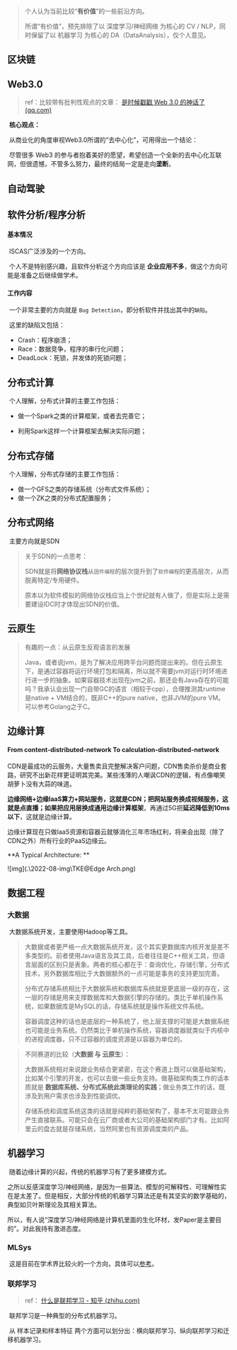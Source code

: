> 个人认为当前比较“**有价值**”的一些前沿方向。
>
> 所谓“有价值”，预先排除了以 深度学习/神经网络 为核心的 CV / NLP，同时保留了以 机器学习 为核心的 DA（DataAnalysis），仅个人意见。
>
> 





## 区块链





## Web3.0

> ref：比较带有批判性观点的文章： [是时候戳戳 Web 3.0 的神话了 (qq.com)](https://mp.weixin.qq.com/s/FL7NHQ8R9hrHFLeEktyy5w)

​	**核心观点：**

​	从商业化的角度审视Web3.0所谓的“去中心化”，可用得出一个结论：

​	尽管很多 Web3 的参与者抱着美好的愿望，希望创造一个全新的去中心化互联网，但很遗憾，不管多么努力，最终的结局一定是走向**垄断**。





## 自动驾驶





## 软件分析/程序分析

#### 基本情况

​	ISCAS广泛涉及的一个方向。

​	个人不是特别感兴趣，且软件分析这个方向应该是 **企业应用不多**，做这个方向可能是准备之后继续做学术。



#### 工作内容

​	一个非常主要的方向就是 ` Bug Detection `，即分析软件并找出其中的` 缺陷 `。

​	这里的缺陷又包括：

- Crash：程序崩溃；
- Race：数据竞争，程序的串行化问题；
- DeadLock：死锁，并发体的死锁问题；







## 分布式计算

​	个人理解，分布式计算的主要工作包括：

- 做一个Spark之类的计算框架，或者去完善它；

- 利用Spark这样一个计算框架去解决实际问题；







## 分布式存储

​	个人理解，分布式存储的主要工作包括：

- 做一个GFS之类的存储系统（分布式文件系统）；
- 做一个ZK之类的分布式配置服务；



## 分布式网络

​	主要方向就是SDN

> 关于SDN的一点思考：
>
> ​	SDN就是将**网络协议栈**从`固件编程`的层次提升到了`软件编程`的更高层次，从而脱离特定/专用硬件。
>
> ​	原本以为软件模拟的网络协议栈应当上个世纪就有人做了，但是实际上是需要建设IDC时才体现出SDN的价值。





## 云原生



> 有趣的一点：从云原生反观语言的发展
>
> Java，或者说jvm，是为了解决应用跨平台问题而提出来的。但在云原生下，是通过容器将运行环境打包和隔离，所以就不需要jvm对运行时环境进行进一步的抽象。如果容器技术出现在jvm之前，那还会有Java存在的可能吗？我承认会出现一门自带GC的语言（相较于cpp），合理推测其runtime是native + VM结合的，既非C++的pure native，也非JVM的pure VM。可以参考Golang之于C。







## 边缘计算

#### From content-distributed-network To calculation-distributed-network

​	CDN是最成功的云服务，大量售卖且完整解决客户问题，CDN售卖杀价是商业套路，研究不出新花样更证明其完美。某些浅薄的人嘲讽CDN的逻辑，有点像嘲笑胡萝卜没有大蒜的味道。

​	**边缘网络+边缘IaaS算力+**网站服务，这就是CDN；把网站服务换成视频服务，这就是点直播；如果把应用层换成**通用边缘计算框架**，再通过5G把**延迟降低到10ms以下**，这就是边缘计算。

​	边缘计算现在只做IaaS资源和容器云就够消化三年市场红利，将来会出现（除了CDN之外）所有行业的PaaS边缘云。



**A Typical Architecture: **

![img](.\2022-08-img\TKE@Edge Arch.png)





## 数据工程



### 大数据

​	大数据系统开发，主要使用Hadoop等工具。

> 大数据或者更严格一点大数据系统开发，这个其实更数据库内核开发是差不多类型的。前者使用Java语言及其工具，后者往往是C++相关工具，但语言层面的区别只是表象。两者的核心都在于：查询优化，存储引擎，分布式技术，另外数据库相比于大数据额外的一点可能是事务的支持更加完善。
>
> 分布式存储系统相比于大数据系统和数据库系统就是更底层一级的存在，这一层的存储是用来支撑数据库和大数据引擎的存储的。类比于单机操作系统，如果数据库是MySQL的话，存储系统就是操作系统文件系统。
>
> 容器调度这种的话也是底层的一种系统了，他上层支撑的可能是大数据系统也可能是业务系统。仍然类比于单机操作系统，容器调度器就类似于内核中的进程调度器，只不过容器的调度资源是以容器为单位的。
>
> 



> 不同赛道的比较（**大数据 与 云原生**）：
>
> 大数据系统相对来说跟业务结合更紧密，在这个赛道上既可以做基础架构，比如某个引擎的开发，也可以去做一些业务支持。做基础架构类工作的话本质就是 **数据库系统、分布式系统此类理论的实践**；做业务类工作的话，既涉及到用户需求也涉及到性能调优。
>
> 存储系统和调度系统这类的话就是纯粹的基础架构了，基本不太可能跟业务产生直接联系。可能只会在云厂商或者大公司的基础架构部门才有。比如阿里云的盘古就是存储系统，当然阿里也有资源调度类的产品。
>
> 







## 机器学习

​	随着边缘计算的兴起，传统的机器学习有了更多建模方式。

​	之所以反感深度学习/神经网络，是因为一些算法、模型的可解释性、可理解性实在是太差了。但是相反，大部分传统的机器学习算法还是有其坚实的数学基础的，典型如贝叶斯理论及其相关算法。

​	所以，有人说“深度学习/神经网络是计算机里面的生化环材，发Paper是主要目的”。对此我持有激进态度。





### MLSys

​	这是目前在学术界比较火的一个方向，具体可以[参考](https://zhuanlan.zhihu.com/p/104444471)。





### 联邦学习

> ref： [什么是联邦学习 - 知乎 (zhihu.com)](https://zhuanlan.zhihu.com/p/100688371)

​	联邦学习是一种典型的分布式机器学习。

​	从 样本记录和样本特征 两个方面可以划分出：横向联邦学习、纵向联邦学习和迁移机器学习。
